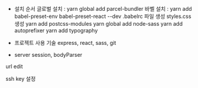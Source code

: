 * 설치 순서
글로벌 설치 : yarn global add parcel-bundler
바벨 설치 : yarn add babel-preset-env babel-preset-react --dev
.babelrc 파일 생성
styles.css 생성 
yarn add postcss-modules
yarn global add node-sass
yarn add autoprefixer
yarn add typography

* 프로젝트 사용 기술
express, react, sass, git

* server 
session, bodyParser

url edit

ssh key 설정
